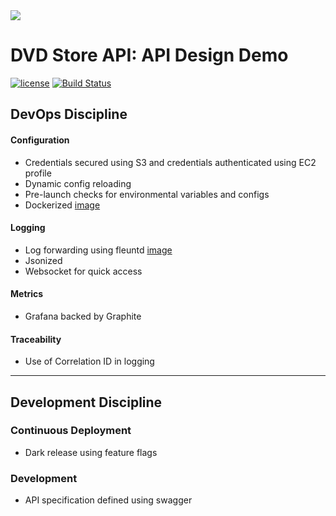 <img src="https://github.com/scott-seo/dvdstore-api/blob/master/images/api-spec.png">

# DVD Store API: API Design Demo

[![license](https://img.shields.io/github/license/mashape/apistatus.svg?maxAge=2592000)]()
[![Build Status](https://travis-ci.org/scott-seo/dvdstore-api.svg?branch=master)](https://travis-ci.org/scott-seo/dvdstore-api)

## DevOps Discipline

#### Configuration
  * Credentials secured using S3 and credentials authenticated using EC2 profile
  * Dynamic config reloading
  * Pre-launch checks for environmental variables and configs 
  * Dockerized [image](https://hub.docker.com/r/scottseo/dvdstore-api/)

#### Logging
  * Log forwarding using fleuntd [image](https://hub.docker.com/r/scottseo/dvdstore-db/)
  * Jsonized
  * Websocket for quick access

#### Metrics
  * Grafana backed by Graphite

#### Traceability
  * Use of Correlation ID in logging

---

## Development Discipline

### Continuous Deployment
  * Dark release using feature flags

### Development
  * API specification defined using swagger





